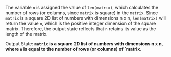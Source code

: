 The variable `n` is assigned the value of `len(matrix)`, which calculates the number of rows (or columns, since `matrix` is square) in the `matrix`. Since `matrix` is a square 2D list of numbers with dimensions n x n, `len(matrix)` will return the value `n`, which is the positive integer dimension of the square matrix. Therefore, the output state reflects that `n` retains its value as the length of the matrix.

Output State: **`matrix` is a square 2D list of numbers with dimensions n x n, where `n` is equal to the number of rows (or columns) of `matrix**.